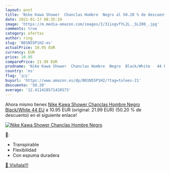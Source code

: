 ```yaml
---
layout: post
title: 'Nike Kawa Shower  Chanclas Hombre  Negro al 50.20 % de descuento'
date: 2021-01-17 08:35:19
image: 'https://m.media-amazon.com/images/I/31iogvfYL2L._SL200_.jpg'
comments: true
category: ofertas
author: ring
slug: 'B01N55P1H2-es'
actualPrice: 10.95 EUR
currency: EUR
price: 10.95
comparePrice: 21.99 EUR
prodname: 'Nike Kawa Shower  Chanclas Hombre  Negro  Black/White   44 EU'
country: 'es'
flag: '🇪🇸'
buyurl: 'https://www.amazon.es/dp/B01N55P1H2/?tag=tolees-21'
descuento: '50.20'
average: '12.411428571428573'
---
```


Ahora mismo tienes [Nike Kawa Shower  Chanclas Hombre  Negro  Black/White   44 EU](https://www.amazon.es/dp/B01N55P1H2/?tag=tolees-21) a 10.95 EUR (original: 21.99 EUR) (50.20 %  de descuento) en el siguiente enlace!

[![Nike Kawa Shower  Chanclas Hombre  Negro](https://m.media-amazon.com/images/I/31iogvfYL2L._SL200_.jpg)](https://www.amazon.es/dp/B01N55P1H2/?tag=tolees-21)

🔎:

- Transpirable
- Flexibilidad
- Con espuma duradera

[🛒 Visítala!!!](https://www.amazon.es/dp/B01N55P1H2/?tag=tolees-21)
